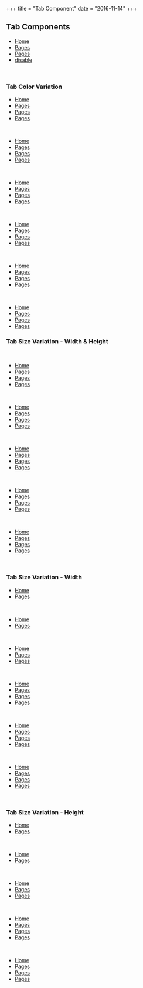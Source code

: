 +++
title = "Tab Component"
date = "2016-11-14"
+++

## Tab Components

<nav class="tab">
  <ul class="tabList" data-ap-tab>
    <li>
      <a href="">Home</a>
    </li>
    <li class="active">
      <a href="">Pages</a>
    </li>
    <li>
      <a href="">Pages</a>
    </li>
    <li class="disable">
      <a href="">disable</a>
    </li>
  </ul>
</nav>

<br/>

### Tab Color Variation

<nav class="tab">
  <ul class="tabList">
    <li class="active">
      <a href="">Home</a>
    </li>
    <li>
    <a href="">Pages</a>
  </li>
    <li>
    <a href="">Pages</a>
  </li>
    <li>
    <a href="">Pages</a>
  </li>
  </ul>
</nav>

<br/>

<nav class="tab">
  <ul class="tabList primary">
    <li class="active">
      <a href="">Home</a>
    </li>
    <li>
      <a href="">Pages</a>
    </li>
    <li>
      <a href="">Pages</a>
    </li>
    <li>
      <a href="">Pages</a>
    </li>
  </ul>
</nav>

<br/>

<nav class="tab">
  <ul class="tabList green">
    <li class="active">
      <a href="">Home</a>
    </li>
    <li>
      <a href="">Pages</a>
    </li>
    <li>
      <a href="">Pages</a>
    </li>
    <li>
      <a href="">Pages</a>
    </li>
  </ul>
</nav>

<br/>

<nav class="tab">
  <ul class="tabList blue">
    <li class="active">
      <a href="">Home</a>
    </li>
    <li>
      <a href="">Pages</a>
    </li>
    <li>
      <a href="">Pages</a>
    </li>
    <li>
      <a href="">Pages</a>
    </li>
  </ul>
</nav>

<br/>

<nav class="tab">
  <ul class="tabList orange">
    <li class="active">
      <a href="">Home</a>
    </li>
    <li>
      <a href="">Pages</a>
    </li>
    <li>
      <a href="">Pages</a>
    </li>
    <li>
      <a href="">Pages</a>
    </li>
  </ul>
</nav>

<br/>

<nav class="tab">
  <ul class="tabList red">
    <li class="active">
      <a href="">Home</a>
    </li>
    <li>
      <a href="">Pages</a>
    </li>
    <li>
      <a href="">Pages</a>
    </li>
    <li>
      <a href="">Pages</a>
    </li>
  </ul>
</nav>

### Tab Size Variation - Width & Height

<br/>

<nav class="tab">
  <ul class="tabList mini">
    <li class="active">
      <a href="">Home</a>
    </li>
    <li>
      <a href="">Pages</a>
    </li>
    <li>
      <a href="">Pages</a>
    </li>
    <li>
      <a href="">Pages</a>
    </li>
  </ul>
</nav>

<br/>

<nav class="tab">
  <ul class="tabList small">
    <li class="active">
      <a href="">Home</a>
    </li>
    <li>
      <a href="">Pages</a>
    </li>
    <li>
      <a href="">Pages</a>
    </li>
    <li>
      <a href="">Pages</a>
    </li>
  </ul>
</nav>

<br/>

<nav class="tab">
  <ul class="tabList">
    <li class="active">
      <a href="">Home</a>
    </li>
    <li>
      <a href="">Pages</a>
    </li>
    <li>
      <a href="">Pages</a>
    </li>
    <li>
      <a href="">Pages</a>
    </li>
  </ul>
</nav>

<br/>

<nav class="tab">
  <ul class="tabList large">
    <li class="active">
      <a href="">Home</a>
    </li>
    <li>
      <a href="">Pages</a>
    </li>
    <li>
      <a href="">Pages</a>
    </li>
    <li>
      <a href="">Pages</a>
    </li>
  </ul>
</nav>

<br/>

<nav class="tab">
  <ul class="tabList big">
    <li class="active">
      <a href="">Home</a>
    </li>
    <li>
      <a href="">Pages</a>
    </li>
    <li>
      <a href="">Pages</a>
    </li>
    <li>
      <a href="">Pages</a>
    </li>
  </ul>
</nav>

<br/>

### Tab Size Variation - Width

<nav class="tab">
  <ul class="tabList narrow">
    <li class="active">
      <a href="">Home</a>
    </li>
    <li>
      <a href="">Pages</a>
    </li>
  </ul>
</nav>

<br/>

<nav class="tab">
  <ul class="tabList short">
    <li class="active">
      <a href="">Home</a>
    </li>
    <li>
      <a href="">Pages</a>
    </li>
  </ul>
</nav>

<br/>

<nav class="tab">
  <ul class="tabList">
    <li class="active">
      <a href="">Home</a>
    </li>
    <li>
      <a href="">Pages</a>
    </li>
    <li>
      <a href="">Pages</a>
    </li>
  </ul>
</nav>

<br/>

<nav class="tab">
  <ul class="tabList long">
    <li class="active">
      <a href="">Home</a>
    </li>
    <li>
      <a href="">Pages</a>
    </li>
    <li>
      <a href="">Pages</a>
    </li>
    <li>
      <a href="">Pages</a>
    </li>
  </ul>
</nav>

<br/>

<nav class="tab">
  <ul class="tabList wide">
    <li class="active">
      <a href="">Home</a>
    </li>
    <li>
      <a href="">Pages</a>
    </li>
    <li>
      <a href="">Pages</a>
    </li>
    <li>
      <a href="">Pages</a>
    </li>
  </ul>
</nav>

<br/>

<nav class="tab">
  <ul class="tabList free">
    <li class="active">
      <a href="">Home</a>
    </li>
    <li>
      <a href="">Pages</a>
    </li>
    <li>
      <a href="">Pages</a>
    </li>
    <li>
      <a href="">Pages</a>
    </li>
  </ul>
</nav>

<br/>

### Tab Size Variation - Height

<nav class="tab">
  <ul class="tabList lower">
    <li class="active">
      <a href="">Home</a>
    </li>
    <li>
      <a href="">Pages</a>
    </li>
  </ul>
</nav>

<br/>

<nav class="tab">
  <ul class="tabList low">
    <li class="active">
      <a href="">Home</a>
    </li>
    <li>
      <a href="">Pages</a>
    </li>
  </ul>
</nav>

<br/>

<nav class="tab">
  <ul class="tabList">
    <li class="active">
      <a href="">Home</a>
    </li>
    <li>
      <a href="">Pages</a>
    </li>
    <li>
      <a href="">Pages</a>
    </li>
  </ul>
</nav>

<br/>

<nav class="tab">
  <ul class="tabList high">
    <li class="active">
      <a href="">Home</a>
    </li>
    <li>
      <a href="">Pages</a>
    </li>
    <li>
      <a href="">Pages</a>
    </li>
    <li>
      <a href="">Pages</a>
    </li>
  </ul>
</nav>

<br/>

<nav class="tab">
  <ul class="tabList lofty">
    <li class="active">
      <a href="">Home</a>
    </li>
    <li>
      <a href="">Pages</a>
    </li>
    <li>
      <a href="">Pages</a>
    </li>
    <li>
      <a href="">Pages</a>
    </li>
  </ul>
</nav>